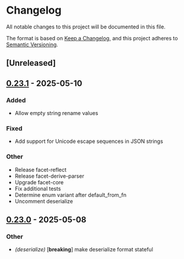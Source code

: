 # Changelog

All notable changes to this project will be documented in this file.

The format is based on [Keep a Changelog](https://keepachangelog.com/en/1.0.0/),
and this project adheres to [Semantic Versioning](https://semver.org/spec/v2.0.0.html).

## [Unreleased]

## [0.23.1](https://github.com/facet-rs/facet/compare/facet-json-v0.23.0...facet-json-v0.23.1) - 2025-05-10

### Added

- Allow empty string rename values

### Fixed

- Add support for Unicode escape sequences in JSON strings

### Other

- Release facet-reflect
- Release facet-derive-parser
- Upgrade facet-core
- Fix additional tests
- Determine enum variant after default_from_fn
- Uncomment deserialize

## [0.23.0](https://github.com/facet-rs/facet/compare/facet-json-v0.22.0...facet-json-v0.23.0) - 2025-05-08

### Other

- *(deserialize)* [**breaking**] make deserialize format stateful
